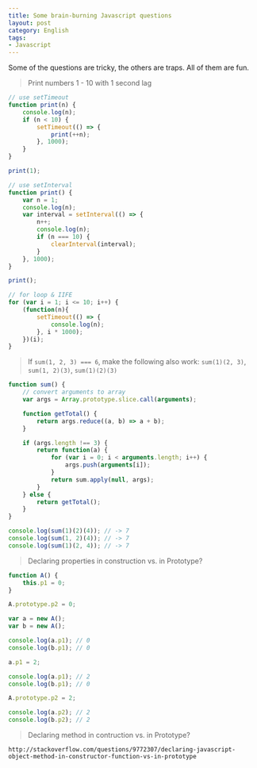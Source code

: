 ```yaml
---
title: Some brain-burning Javascript questions
layout: post
category: English
tags:
- Javascript
---
```


Some of the questions are tricky, the others are traps. All of them are fun.

> Print numbers 1 - 10 with 1 second lag

```javascript
// use setTimeout
function print(n) {
    console.log(n);
    if (n < 10) {
        setTimeout(() => {
            print(++n);
        }, 1000);
    }
}

print(1);
```

```javascript
// use setInterval
function print() {
    var n = 1;
    console.log(n);
    var interval = setInterval(() => {
        n++;
        console.log(n);
        if (n === 10) {
            clearInterval(interval);
        }
    }, 1000);
}

print();
```

```javascript
// for loop & IIFE
for (var i = 1; i <= 10; i++) {
    (function(n){
        setTimeout(() => {
            console.log(n);
        }, i * 1000);
    })(i);
}
```

> If `sum(1, 2, 3) === 6`, make the following also work: `sum(1)(2, 3)`, `sum(1, 2)(3)`, `sum(1)(2)(3)`

```javascript
function sum() {
    // convert arguments to array
    var args = Array.prototype.slice.call(arguments);

    function getTotal() {
        return args.reduce((a, b) => a + b);
    }

    if (args.length !== 3) {
        return function(a) {
            for (var i = 0; i < arguments.length; i++) {
                args.push(arguments[i]);
            }
            return sum.apply(null, args);
        }
    } else {
        return getTotal();
    }
}

console.log(sum(1)(2)(4)); // -> 7
console.log(sum(1, 2)(4)); // -> 7
console.log(sum(1)(2, 4)); // -> 7
```

> Declaring properties in construction vs. in Prototype?

```javascript
function A() {
    this.p1 = 0;
}

A.prototype.p2 = 0;

var a = new A();
var b = new A();

console.log(a.p1); // 0
console.log(b.p1); // 0

a.p1 = 2;

console.log(a.p1); // 2
console.log(b.p1); // 0

A.prototype.p2 = 2;

console.log(a.p2); // 2
console.log(b.p2); // 2
```

> Declaring method in contruction vs. in Prototype?

    http://stackoverflow.com/questions/9772307/declaring-javascript-object-method-in-constructor-function-vs-in-prototype